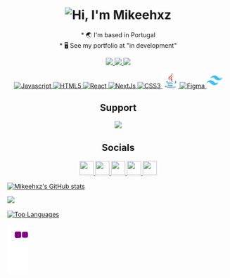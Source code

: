 <h1 align="center">
  <img src="https://github.com/Mikeehxzy/Mikeehxzy/blob/main/changename.svg" alt="Hi, I'm Mikeehxz" />
</h1>

<div align="center">
  * 🌏  I'm based in Portugal <br/>
  * 🖥️  See my portfolio at "in development" <br/>
</div>

<p align="center">
  <a href="https://www.twitter.com/intent/follow?screen_name=Mikeehxz" target="_blank" rel="noreferrer">
    <img src="https://img.shields.io/twitter/follow/Mikeehxz?logo=twitter&style=for-the-badge&color=3382ed&labelColor=1c1917" />
  </a>
 
 <a href="https://www.github.com/Mikeehxzy" target="_blank" rel="noreferrer">
    <img src="https://img.shields.io/github/followers/Mikeehxzy?logo=github&style=for-the-badge&color=3382ed&labelColor=1c1917" />
  </a>
 
  <a href="https://www.twitch.tv/Mikeehxz" target="_blank" rel="noreferrer">
    <img src="https://img.shields.io/twitch/status/Mikeehxz?logo=twitchsx&style=for-the-badge&color=3382ed&labelColor=1c1917&label=TWITCH+STATUS" />
  </a>
</p>

<p align="center">
  <a href="https://developer.mozilla.org/en-US/docs/Web/JavaScript" target="_blank" rel="noreferrer">
  <img src="https://cdn.jsdelivr.net/gh/devicons/devicon/icons/javascript/javascript-original.svg" width="36" height="36" alt="Javascript" />
  </a>
  <a href="https://developer.mozilla.org/en-US/docs/Glossary/HTML5" target="_blank" rel="noreferrer">
  <img src="https://cdn.jsdelivr.net/gh/devicons/devicon/icons/html5/html5-plain.svg" width="36" height="36" alt="HTML5" />
  </a>
  <a href="https://reactjs.org/" target="_blank" rel="noreferrer">
  <img src="https://cdn.jsdelivr.net/gh/devicons/devicon/icons/react/react-original.svg" width="36" height="36" alt="React" />
  </a>
  <a href="https://nextjs.org/docs" target="_blank" rel="noreferrer">
  <img src="https://cdn.jsdelivr.net/gh/devicons/devicon/icons/nextjs/nextjs-original.svg" width="36" height="36" alt="NextJs" />
  </a>
  <a href="https://www.w3.org/TR/CSS/#css" target="_blank" rel="noreferrer">
  <img src="https://cdn.jsdelivr.net/gh/devicons/devicon/icons/css3/css3-plain.svg" width="36" height="36" alt="CSS3" />
  </a>
  <a href="https://www.java.com/pt-BR/" target="_blank" rel="noreferrer">
  <img src="https://github.com/devicons/devicon/blob/v2.15.1/icons/java/java-original.svg" width="36" height="36" alt="Java" />
  </a>
  <a href="https://www.figma.com/" target="_blank" rel="noreferrer">
  <img src="https://cdn.jsdelivr.net/gh/devicons/devicon/icons/figma/figma-original.svg" width="36" height="36" alt="Figma" />
  </a>
  <a href="https://tailwindcss.com/" target="_blank" rel="noreferrer">
  <img src="https://github.com/devicons/devicon/blob/v2.15.1/icons/tailwindcss/tailwindcss-plain.svg" width="36" height="36" alt="TailwindCSS" />
  </a>
</p>

<h2 align="center">
  Support
</h2>

<div align="center"><a href="https://buymeacoffee.com/mikeehxz"><img src="https://cdn.buymeacoffee.com/buttons/v2/default-yellow.png" width="200" /></a></div>

<h2 align="center">
  Socials
</h2>

<p align="center">
  <a href="https://discord.gg/M9q74VPJsu" target="_blank" rel="noreferrer">
    <img src="https://raw.githubusercontent.com/danielcranney/readme-generator/main/public/icons/socials/discord.svg" width="32" height="32" />
  </a>
  <a href="https://www.github.com/Mikeehxz" target="_blank" rel="noreferrer">
    <img src="https://raw.githubusercontent.com/danielcranney/readme-generator/main/public/icons/socials/github.svg" width="32" height="32" />
  </a>
  <a href="https://pt.linkedin.com/in/miguel-costa-844921225" target="_blank" rel="noreferrer">
    <img src="https://raw.githubusercontent.com/danielcranney/readme-generator/main/public/icons/socials/linkedin.svg" width="32" height="32" />
  </a>
  <a href="https://www.twitter.com/Mikeehxz" target="_blank" rel="noreferrer">
    <img src="https://raw.githubusercontent.com/danielcranney/readme-generator/main/public/icons/socials/twitter.svg" width="32" height="32" />
  </a>
  <a href="https://www.twitch.tv/Mikeehxz" target="_blank" rel="noreferrer">
    <img src="https://raw.githubusercontent.com/danielcranney/readme-generator/main/public/icons/socials/twitch.svg" width="32" height="32" />
  </a>
</p>

<a href="http://www.github.com/Mikeehxzy" align="center"><img src="https://github-readme-stats.vercel.app/api?username=Mikeehxzy&show_icons=true&hide=&count_private=true&title_color=3382ed&text_color=ffffff&icon_color=3382ed&bg_color=1c1917&hide_border=true&show_icons=true" alt="Mikeehxz's GitHub stats" />
</a>

<a href="http://www.github.com/Mikeehxzy" align="center"><img src="https://github-readme-streak-stats.herokuapp.com/?user=Mikeehxzy&stroke=ffffff&background=1c1917&ring=3382ed&fire=3382ed&currStreakNum=ffffff&currStreakLabel=3382ed&sideNums=ffffff&sideLabels=ffffff&dates=ffffff&hide_border=true" /></a>

<a href="https://github.com/Mikeehxzy" align="center"><img src="https://github-readme-stats.vercel.app/api/top-langs/?username=Mikeehxzy&langs_count=10&title_color=3382ed&text_color=ffffff&icon_color=3382ed&bg_color=1c1917&hide_border=true&locale=en&custom_title=Top%20%Languages" alt="Top Languages" /></a>

![snake gif](https://github.com/Mikeehxzy/Mikeehxzy/blob/output/github-contribution-grid-snake.gif)
